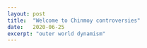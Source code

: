 ```yaml
---
layout: post
title:  "Welcome to Chinmoy controversies"
date:   2020-06-25
excerpt: "outer world dynamism"
---
```


